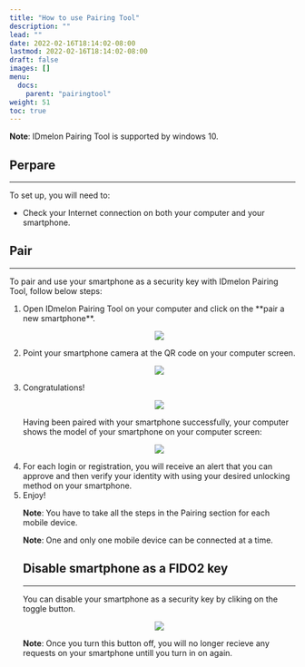 ```yaml
---
title: "How to use Pairing Tool"
description: ""
lead: ""
date: 2022-02-16T18:14:02-08:00
lastmod: 2022-02-16T18:14:02-08:00
draft: false
images: []
menu:
  docs:
    parent: "pairingtool"
weight: 51
toc: true
---
```


<p class="note-body">
<span style="font-weight:bold;">Note</span>: IDmelon Pairing Tool is supported by windows 10.</p>

## Perpare

<hr class="hr-line">

To set up, you will need to:

- Check your Internet connection on both your computer and your smartphone.

## Pair

<hr class="hr-line">
To pair and use your smartphone as a security key with IDmelon Pairing Tool, follow below steps:

<ol>
<li>Open IDmelon Pairing Tool on your computer and click on the **pair a new smartphone**.</li>

<p align="center">
    <img src="/images/vendor/PairingTool/pairingtool_1.png" class="doc-img-frame">
</p>

<li>Point your smartphone camera at the QR code on your computer screen.</li>

<p align="center">
    <img src="/images/vendor/PairingTool/pairingtool_2.png" class="doc-img-frame">
</p>

<li>Congratulations!</li>

<p align="center">
    <img src="/images/vendor/PairingTool/pairingtool_3.png" class="doc-img-frame">
</p>

Having been paired with your smartphone successfully, your computer shows the model of your smartphone on your computer screen:

<p align="center">
    <img src="/images/vendor/PairingTool/pairingtool_4.png" class="doc-img-frame">
</p>

<li>For each login or registration, you will receive an alert that you can approve and then verify your identity with using your
desired unlocking method on your smartphone.</li>

<li>Enjoy!</li>

<p class="note-body">
<span style="font-weight:bold;">Note</span>: You have to take all the steps in the Pairing section for each mobile device.</p>
<p class="note-body">
<span style="font-weight:bold;">Note</span>: One and only one mobile device can be connected at a time.</p>

## Disable smartphone as a FIDO2 key

<hr class="hr-line">

You can disable your smartphone as a security key by cliking on the toggle button.

<p align="center">
    <img src="/images/vendor/PairingTool/pairingtool_5.png" class="doc-img-frame">
</p>

<p class="note-body">
<span style="font-weight:bold;">Note</span>: Once you turn this button off, you will no longer recieve any requests on your smartphone untill you turn in on again.</p>
